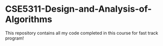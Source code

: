 # CSE5311-Design-and-Analysis-of-Algorithms

This repository contains all my code completed in this course for fast track program!

